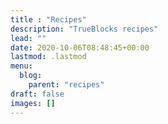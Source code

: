 ```yaml
---
title : "Recipes"
description: "TrueBlocks recipes"
lead: ""
date: 2020-10-06T08:48:45+00:00
lastmod: .lastmod
menu: 
  blog:
    parent: "recipes"
draft: false
images: []
---
```

